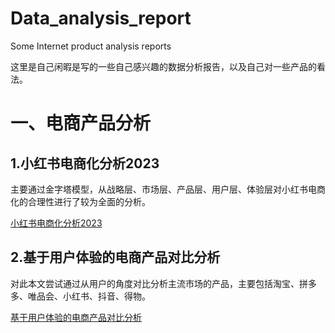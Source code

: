 # Data_analysis_report
Some Internet product analysis reports

这里是自己闲暇是写的一些自己感兴趣的数据分析报告，以及自己对一些产品的看法。

# 一、电商产品分析

## 1.小红书电商化分析2023

​	主要通过金字塔模型，从战略层、市场层、产品层、用户层、体验层对小红书电商化的合理性进行了较为全面的分析。

[小红书电商化分析2023](https://github.com/gentle-night/Data_analysis_report/blob/main/%E5%B0%8F%E7%BA%A2%E4%B9%A6%E7%94%B5%E5%95%86%E5%8C%96%E5%88%86%E6%9E%902023.md)



## 2.基于用户体验的电商产品对比分析

​	对此本文尝试通过从用户的角度对比分析主流市场的产品，主要包括淘宝、拼多多、唯品会、小红书、抖音、得物。

[基于用户体验的电商产品对比分析]()




